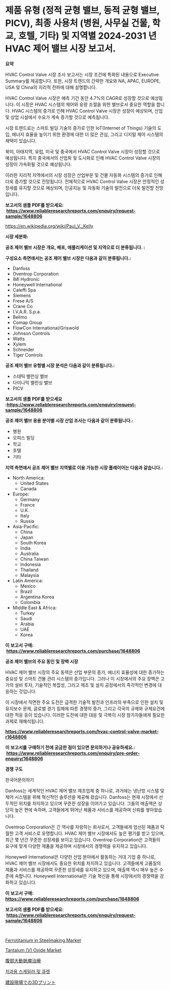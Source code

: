 <p><h1>제품 유형 (정적 균형 밸브, 동적 균형 밸브, PICV), 최종 사용처 (병원, 사무실 건물, 학교, 호텔, 기타) 및 지역별 2024-2031 년 HVAC 제어 밸브 시장 보고서.</h1></p><p><strong>요약</strong></p>
<p><p>HVAC Control Valve 시장 조사 보고서는 시장 조건에 특화된 내용으로 Executive Summary를 제공합니다. 또한, 시장 트렌드의 간략한 개요와 NA, APAC, EUROPE, USA 및 China의 지리적 전파에 대해 설명합니다.</p><p>HVAC Control Valve 시장은 예측 기간 동안 4.7%의 CAGR로 성장할 것으로 예상됩니다. 이 시장은 HVAC 시스템의 제어와 유량 조절을 위한 밸브로서 중요한 역할을 합니다. HVAC 시스템의 증가로 인해 HVAC Control Valve 시장은 성장이 예상되며, 산업 및 상업 시설에서 수요가 계속 증가할 것으로 예측됩니다.</p><p>시장 트렌드로는 스마트 빌딩 기술의 증가로 인한 IoT(Internet of Things) 기술의 도입, 에너지 효율을 높이기 위한 환경에 대한 더 많은 관심, 그리고 디지털 제어 시스템의 채택이 있습니다.</p><p>북미, 아태지역, 유럽, 미국 및 중국에서 HVAC Control Valve 시장이 성장할 것으로 예상됩니다. 특히 중국에서의 산업화 및 도시화로 인해 HVAC Control Valve 시장의 성장이 가속화될 것으로 예상됩니다.</p><p>이러한 지리적 지역에서의 시장 성장은 산업부문 및 건물 자동화 시스템의 증가로 인해 더욱 증가할 것으로 전망됩니다. 전체적으로 HVAC Control Valve 시장은 안정적인 성장세를 유지할 것으로 예상되며, 인공지능 및 자동화 기술의 발전으로 더욱 발전할 전망입니다.</p></p>
<p><strong>보고서의 샘플 PDF를 받으세요: &nbsp;<a href="https://www.reliableresearchreports.com/enquiry/request-sample/1648806">https://www.reliableresearchreports.com/enquiry/request-sample/1648806</a></strong></p>
<p><a href="https://en.wikipedia.org/wiki/Paul_V._Kelly">https://en.wikipedia.org/wiki/Paul_V._Kelly</a></p>
<p><strong>시장 세분화:</strong></p>
<p><strong> 공조 제어 밸브 시장은 개요, 배포, 애플리케이션 및 지역으로 더 분류됩니다. :</strong></p>
<p><strong>구성요소 측면에서는 공조 제어 밸브 시장은 다음과 같이 분류됩니다.:</strong></p>
<p><ul><li>Danfoss</li><li>Oventrop Corporation</li><li>IMI Hydronic</li><li>Honeywell International</li><li>Caleffi Spa</li><li>Siemens</li><li>Frese A/S</li><li>Crane Co</li><li>I.V.A.R. S.p.a.</li><li>Belimo</li><li>Comap Group</li><li>FlowCon International/Griswold</li><li>Johnson Controls</li><li>Watts</li><li>Xylem</li><li>Schneider</li><li>Tiger Controls</li></ul></p>
<p><strong> 공조 제어 밸브 유형별 시장 분석은 다음과 같이 분류됩니다.:</strong></p>
<p><ul><li>스태틱 밸런싱 밸브</li><li>다이나믹 밸런싱 밸브</li><li>PICV</li></ul></p>
<p><strong>보고서의 샘플 PDF를 받으세요 :<a href="https://www.reliableresearchreports.com/enquiry/request-sample/1648806">https://www.reliableresearchreports.com/enquiry/request-sample/1648806</a></strong></p>
<p><strong> 공조 제어 밸브 응용 분야별 시장 산업 조사는 다음과 같이 분류됩니다.:</strong></p>
<p><ul><li>병원</li><li>오피스 빌딩</li><li>학교</li><li>호텔</li><li>기타</li></ul></p>
<p><strong>지역 측면에서 공조 제어 밸브 지역별로 이용 가능한 시장 플레이어는 다음과 같습니다.:</strong></p>
<p><ul>
    <li>
        North America:
        <ul>
            <li>United States</li>
            <li>Canada</li>
        </ul>
    </li>
    <li>
        Europe:
        <ul>
            <li>Germany</li>
            <li>France</li>
            <li>U.K.</li>
            <li>Italy</li>
            <li>Russia</li>
        </ul>
    </li>
    <li>
        Asia-Pacific:
        <ul>
            <li>China</li>
            <li>Japan</li>
            <li>South Korea</li>
            <li>India</li>
            <li>Australia</li>
            <li>China Taiwan</li>
            <li>Indonesia</li>
            <li>Thailand</li>
            <li>Malaysia</li>
        </ul>
    </li>
    <li>
        Latin America:
        <ul>
            <li>Mexico</li>
            <li>Brazil</li>
            <li>Argentina Korea</li>
            <li>Colombia</li>
        </ul>
    </li>
    <li>
        Middle East & Africa:
        <ul>
            <li>Turkey</li>
            <li>Saudi</li>
            <li>Arabia</li>
            <li>UAE</li>
            <li>Korea</li>
        </ul>
    </li>
    </ul></p>
<p><strong>이 보고서 구매: &nbsp;<a href="https://www.reliableresearchreports.com/purchase/1648806">https://www.reliableresearchreports.com/purchase/1648806</a></strong></p>
<p><strong>공조 제어 밸브의 주요 동인 및 장벽 시장</strong></p>
<p><p>HVAC 제어 밸브 시장의 주요 동력은 산업 부문의 증가, 에너지 효율성에 대한 증가하는 중요성 및 스마트 건물 관리 시스템의 증가입니다. 그러나 이 시장에서의 주요 장벽은 고가의 설비 투자, 기술적인 복잡성, 그리고 제조 및 설치 공정에서의 즉각적인 변경에 대응하는 것입니다.</p><p>이 시장에서 직면한 주요 도전은 급격한 기술적 발전과 인프라의 부족으로 인한 설치 및 유지보수 문제, 글로벌 경기 침체에 따른 경쟁의 증가, 그리고 각국의 규제와 규제요건에 대한 적응 등이 있습니다. 이러한 도전에 대한 대응 및 극복이 시장 참가자들에게 필요한 과제로 재해석됩니다.</p></p>
<p><strong><a href="https://www.reliableresearchreports.com/hvac-control-valve-market-r1648806">https://www.reliableresearchreports.com/hvac-control-valve-market-r1648806</a></strong></p>
<p><strong>이 보고서를 구매하기 전에 궁금한 점이 있으면 문의하거나 공유하세요.: &nbsp;<a href="https://www.reliableresearchreports.com/enquiry/pre-order-enquiry/1648806">https://www.reliableresearchreports.com/enquiry/pre-order-enquiry/1648806</a></strong></p>
<p><strong>경쟁 구도</strong></p>
<p><p>한국어문의하기</p><p>Danfoss는 세계적인 HVAC 제어 밸브 제조업체 중 하나로, 과거에는 냉난방 시스템 및 제어 시스템을 위해 혁신적인 솔루션을 제공해 왔습니다. Danfoss는 현재 시장에서 선두적인 위치를 차지하고 있으며 꾸준한 성장을 이어가고 있습니다. 그들의 매출액은 상당히 높은 편에 속하며, 고객들에게 뛰어난 제품과 서비스를 제공하여 신뢰를 쌓아왔습니다.</p><p>Oventrop Corporation은 긴 역사를 자랑하는 회사로서, 고객들에게 엄선된 제품과 탁월한 고객 서비스로 유명합니다. HVAC 제어 밸브 시장에서도 높은 평가를 받고 있으며, 최근 몇 년간 꾸준한 성장세를 보이고 있습니다. Oventrop Corporation은 고객들의 요구에 맞게 다양한 제품을 제공하며 시장에서의 경쟁력을 유지하고 있습니다.</p><p>Honeywell International은 다양한 산업 분야에서 활동하는 거대 기업 중 하나로, HVAC 제어 밸브 시장에서도 중요한 위치를 차지하고 있습니다. 고객들에게 고품질의 제품과 서비스를 제공하여 꾸준한 성장세를 유지하고 있으며, 매출액 역시 매우 높은 수준에 속합니다. Honeywell International은 기술 혁신을 통해 시장에서의 경쟁력을 강화하고 있습니다.</p></p>
<p><strong>이 보고서 구매: &nbsp; <a href="https://www.reliableresearchreports.com/purchase/1648806">https://www.reliableresearchreports.com/purchase/1648806</a></strong></p>
<p><strong>보고서의 샘플 PDF를 받으세요: &nbsp;<a href="https://www.reliableresearchreports.com/enquiry/request-sample/1648806">https://www.reliableresearchreports.com/enquiry/request-sample/1648806</a></strong><strong></strong></p>
<p>&nbsp;</p>
<p><p><a href="https://github.com/goodweq44/Market-Research-Report-List-1/blob/main/ferrotitanium-in-steelmaking-market.md">Ferrotitanium in Steelmaking Market</a></p><p><a href="https://github.com/ajohirul8010/Market-Research-Report-List-1/blob/main/tantalum-v-oxide-market.md">Tantalum (V) Oxide Market</a></p><p><a href="https://github.com/RandallRunte2023/Market-Research-Report-List-2/blob/main/642430620807.md">腹部大動脈瘤治療</a></p><p><a href="https://github.com/LuckeyCorbin/Market-Research-Report-List-2/blob/main/212371128335.md">치과용 스케일러 및 큐렛</a></p><p><a href="https://github.com/TerrellConn/Market-Research-Report-List-2/blob/main/680666120806.md">建設現場での3Dプリント</a></p></p>
